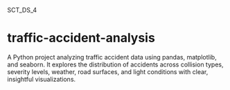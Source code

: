 SCT_DS_4
# traffic-accident-analysis
A Python project analyzing traffic accident data using pandas, matplotlib, and seaborn. It explores the distribution of accidents across collision types, severity levels, weather, road surfaces, and light conditions with clear, insightful visualizations.
